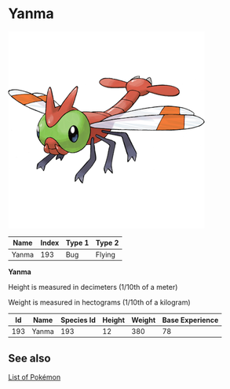 # Yanma


![Yanma](images/193.png)

| **Name** | **Index** | **Type 1** | **Type 2** |
|----|----|----|----|
| Yanma | 193 | Bug | Flying  |

**Yanma** 


Height is measured in decimeters (1/10th of a meter)

Weight is measured in hectograms (1/10th of a kilogram)

| **Id** | **Name** | **Species Id** | **Height** | **Weight** | **Base Experience** |
|--------|----------|----------------|------------|------------|---------------------|
| 193 | Yanma | 193 | 12 | 380 | 78 |


## See also

[List of Pokémon](../pokemon.md)
